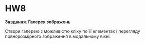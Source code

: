 # HW8

**Завдання. Галерея зображень**

Створи галерею з можливістю кліку по її елементах і перегляду повнорозмірного
зображення в модальному вікні.
